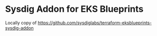 # Sysdig Addon for EKS Blueprints

Locally copy of https://github.com/sysdiglabs/terraform-eksblueprints-sysdig-addon
